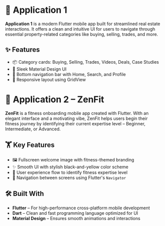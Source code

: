 # 📱 Application 1

**Application 1** is a modern Flutter mobile app built for streamlined real estate interactions. It offers a clean and intuitive UI for users to navigate through essential property-related categories like buying, selling, trades, and more.

## ✨ Features

- 📦 Category cards: Buying, Selling, Trades, Videos, Deals, Case Studies
- 🎨 Sleek Material Design UI
- 📱 Bottom navigation bar with Home, Search, and Profile
- 🔄 Responsive layout using GridView


# 💪 Application 2 – ZenFit

**ZenFit** is a fitness onboarding mobile app created with Flutter. With an elegant interface and a motivating vibe, ZenFit helps users begin their fitness journey by identifying their current expertise level – Beginner, Intermediate, or Advanced.

## 🏋️ Key Features

- 🖼️ Fullscreen welcome image with fitness-themed branding
- ✨ Smooth UI with stylish black-and-yellow color scheme
- 👤 User experience flow to identify fitness expertise level
- 🔄 Navigation between screens using Flutter's `Navigator`

## 🛠 Built With

- **Flutter** – For high-performance cross-platform mobile development
- **Dart** – Clean and fast programming language optimized for UI
- **Material Design** – Ensures smooth animations and interactions

